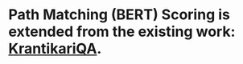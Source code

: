 # Path Matching (BERT) Scoring is extended from the existing work: [KrantikariQA](https://github.com/AskNowQA/KrantikariQA). 

